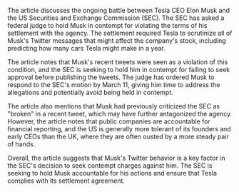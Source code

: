 The article discusses the ongoing battle between Tesla CEO Elon Musk and the US Securities and Exchange Commission (SEC). The SEC has asked a federal judge to hold Musk in contempt for violating the terms of his settlement with the agency. The settlement required Tesla to scrutinize all of Musk's Twitter messages that might affect the company's stock, including predicting how many cars Tesla might make in a year.

The article notes that Musk's recent tweets were seen as a violation of this condition, and the SEC is seeking to hold him in contempt for failing to seek approval before publishing the tweets. The judge has ordered Musk to respond to the SEC's motion by March 11, giving him time to address the allegations and potentially avoid being held in contempt.

The article also mentions that Musk had previously criticized the SEC as "broken" in a recent tweet, which may have further antagonized the agency. However, the article notes that public companies are accountable for financial reporting, and the US is generally more tolerant of its founders and early CEOs than the UK, where they are often ousted by a more steady pair of hands.

Overall, the article suggests that Musk's Twitter behavior is a key factor in the SEC's decision to seek contempt charges against him. The SEC is seeking to hold Musk accountable for his actions and ensure that Tesla complies with its settlement agreement.